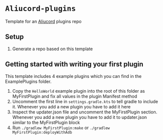 # `Aliucord-plugins`

Template for an [Aliucord](https://github.com/Aliucord) plugins repo

## Setup

1. Generate a repo based on this template

## Getting started with writing your first plugin

This template includes 4 example plugins which you can find in the ExamplePlugins folder.

1. Copy the `HelloWorld` example plugin into the root of this folder as MyFirstPlugin and fix all values in the plugin Manifest method
2. Uncomment the first line in `settings.gradle.kts` to tell gradle to include it. Whenever you add a new plugin you have to add it here
3. Inspect the updater.json file and uncomment the MyFirstPlugin section. Whenever you add a new plugin you have to add it to updater.json similar to the MyFirstPlugin block
4. Run `./gradlew MyFirstPlugin:make` or `./gradlew MyFirstPlugin:deployWithAdb`
